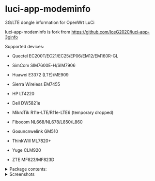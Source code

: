 # luci-app-modeminfo
3G/LTE dongle information for OpenWrt LuCi


luci-app-modeminfo is fork from https://github.com/IceG2020/luci-app-3ginfo

Supported devices:

 - Quectel EC200T/EC21/EC25/EP06/EM12/EM160R-GL

 - SimCom SIM7600E-H/SIM7906

 - Huawei E3372 (LTE)/ME909

 - Sierra Wireless EM7455

 - HP LT4220

 - Dell DW5821e
 
 - MikroTik R11e-LTE/R11e-LTE6 (temporary dropped)

 - Fibocom NL668/NL678/L850/L860

 - Gosuncnwelink GM510

 - ThinkWill ML7820+

 - Yuge CLM920

 - ZTE MF823/MF823D

<details>
<summary>Package contents:</summary>

|Package |Description |
|:-------|:-----------|
|luci-app-modeminfo |LuCI web interface |
|modeminfo |common files |
|modeminfo-qmi |Qualcomm MSM Interface support |
|modeminfo-serial-quectel |Quectel modems support |
|modeminfo-serial-telit |Telit LN940 (HP LT4220) modem support |
|modeminfo-serial-huawei |Huawei ME909/E3372(stick mode, LTE only) modems support|
|modeminfo-serial-sierra |Sierra EM7455 modem support |
|modeminfo-serial-simcom |SimCOM modems support |
|modeminfo-serial-dell |Dell DW5821e modem support |
|modeminfo-serial-fibocom |Fibocom LN668/NL678 modems support |
|modeminfo-serial-xmm |Fibocom L850/L860 modems support |
|modeminfo-serial-gosun |Gosuncnwelink GM510 support |
|modeminfo-serial-tw |ThinkWill ML7820+ support |
|modeminfo-serial-yuge |Yuge CLM920 support |
|modeminfo-serial-zte |ZTE MF823/MF823D support |
</details>

<details>
   <summary>Screenshots</summary>
   
   
* Overview page. Short network info.

   ![](https://raw.githubusercontent.com/koshev-msk/modemfeed/master/luci/applications/luci-app-modeminfo/screenshots/modeminfo-overview.png)
   
* Modeminfo index page. Verbose network info.

   ![](https://raw.githubusercontent.com/koshev-msk/modemfeed/master/luci/applications/luci-app-modeminfo/screenshots/modeminfo-network.png)
   
* Modeminfo hardware page.

   ![](https://raw.githubusercontent.com/koshev-msk/modemfeed/master/luci/applications/luci-app-modeminfo/screenshots/modeminfo-hardware.png)

* Modeminfo setup page.

   ![](https://raw.githubusercontent.com/koshev-msk/modemfeed/master/luci/applications/luci-app-modeminfo/screenshots/modeminfo-setup.png)

</details>

